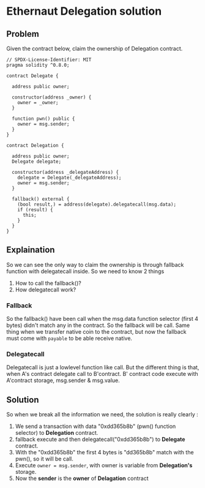 # Ethernaut Delegation solution
## Problem
Given the contract below, claim the ownership of Delegation contract.
```solidity
// SPDX-License-Identifier: MIT
pragma solidity ^0.8.0;

contract Delegate {

  address public owner;

  constructor(address _owner) {
    owner = _owner;
  }

  function pwn() public {
    owner = msg.sender;
  }
}

contract Delegation {

  address public owner;
  Delegate delegate;

  constructor(address _delegateAddress) {
    delegate = Delegate(_delegateAddress);
    owner = msg.sender;
  }

  fallback() external {
    (bool result,) = address(delegate).delegatecall(msg.data);
    if (result) {
      this;
    }
  }
}
```

## Explaination
So we can see the only way to claim the ownership is through fallback function with delegatecall inside.
So we need to know 2 things
 1. How to call the fallback()?
 2. How delegatecall work?

### Fallback
So the fallback() have been call when the msg.data function selector (first 4 bytes) didn't match any in the contract. So the fallback will be call.
Same thing when we transfer native coin to the contract, but now the fallback must come with ```payable``` to be able receive native.
### Delegatecall
Delegatecall is just a lowlevel function like call. But the different thing is that, when A's contract delegate call to B'contract. B' contract code execute with A'contract storage, msg.sender & msg.value.

## Solution
So when we break all the information we need, the solution is really clearly :
1. We send a transaction with data "0xdd365b8b" (pwn() function selector) to **Delegation** contract.
2. fallback execute and then delegatecall("0xdd365b8b") to **Delegate** contract.
3. With the "0xdd365b8b" the first 4 bytes is "dd365b8b" match with the pwn(), so it will be call.
4. Execute ```owner = msg.sender```, with owner is variable from **Delegation's** storage.
5. Now the **sender** is the **owner** of **Delagation** contract
